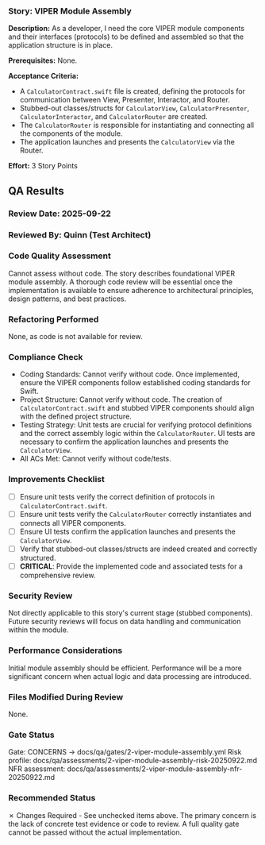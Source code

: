 ### Story: VIPER Module Assembly

**Description:** As a developer, I need the core VIPER module components and their interfaces (protocols) to be defined and assembled so that the application structure is in place.

**Prerequisites:** None.

**Acceptance Criteria:**
*   A `CalculatorContract.swift` file is created, defining the protocols for communication between View, Presenter, Interactor, and Router.
*   Stubbed-out classes/structs for `CalculatorView`, `CalculatorPresenter`, `CalculatorInteractor`, and `CalculatorRouter` are created.
*   The `CalculatorRouter` is responsible for instantiating and connecting all the components of the module.
*   The application launches and presents the `CalculatorView` via the Router.

**Effort:** 3 Story Points

## QA Results

### Review Date: 2025-09-22

### Reviewed By: Quinn (Test Architect)

### Code Quality Assessment
Cannot assess without code. The story describes foundational VIPER module assembly. A thorough code review will be essential once the implementation is available to ensure adherence to architectural principles, design patterns, and best practices.

### Refactoring Performed
None, as code is not available for review.

### Compliance Check
*   Coding Standards: Cannot verify without code. Once implemented, ensure the VIPER components follow established coding standards for Swift.
*   Project Structure: Cannot verify without code. The creation of `CalculatorContract.swift` and stubbed VIPER components should align with the defined project structure.
*   Testing Strategy: Unit tests are crucial for verifying protocol definitions and the correct assembly logic within the `CalculatorRouter`. UI tests are necessary to confirm the application launches and presents the `CalculatorView`.
*   All ACs Met: Cannot verify without code/tests.

### Improvements Checklist
*   [ ] Ensure unit tests verify the correct definition of protocols in `CalculatorContract.swift`.
*   [ ] Ensure unit tests verify the `CalculatorRouter` correctly instantiates and connects all VIPER components.
*   [ ] Ensure UI tests confirm the application launches and presents the `CalculatorView`.
*   [ ] Verify that stubbed-out classes/structs are indeed created and correctly structured.
*   [ ] **CRITICAL**: Provide the implemented code and associated tests for a comprehensive review.

### Security Review
Not directly applicable to this story's current stage (stubbed components). Future security reviews will focus on data handling and communication within the module.

### Performance Considerations
Initial module assembly should be efficient. Performance will be a more significant concern when actual logic and data processing are introduced.

### Files Modified During Review
None.

### Gate Status
Gate: CONCERNS → docs/qa/gates/2-viper-module-assembly.yml
Risk profile: docs/qa/assessments/2-viper-module-assembly-risk-20250922.md
NFR assessment: docs/qa/assessments/2-viper-module-assembly-nfr-20250922.md

### Recommended Status
✗ Changes Required - See unchecked items above. The primary concern is the lack of concrete test evidence or code to review. A full quality gate cannot be passed without the actual implementation.
